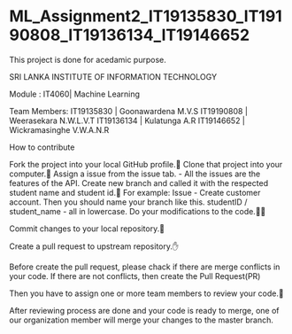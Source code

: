 # ML_Assignment2_IT19135830_IT19190808_IT19136134_IT19146652

This project is done for acedamic purpose.

SRI LANKA INSTITUTE OF INFORMATION TECHNOLOGY

Module : IT4060| Machine Learning

Team Members: 
IT19135830 | Goonawardena M.V.S 
IT19190808 | Weerasekara N.W.L.V.T
IT19136134 | Kulatunga A.R 
IT19146652 | Wickramasinghe V.W.A.N.R

How to contribute

Fork the project into your local GitHub profile.🍴 
Clone that project into your computer.🚀 
Assign a issue from the issue tab. - All the issues are the features of the API. 
Create new branch and called it with the respected student name and student id.🌱 
For example: Issue - Create customer account.
Then you should name your branch like this.  studentID / student_name - all in lowercase. 
Do your modifications to the code.👨‍💻

Commit changes to your local repository.💬

Create a pull request to upstream repository.✋

Before create the pull request, please chack if there are merge conflicts in your code. If there are not conflicts, then create the Pull Request(PR)

Then you have to assign one or more team members to review your code.👀

After reviewing process are done and your code is ready to merge, one of our organization member will merge your changes to the master branch.